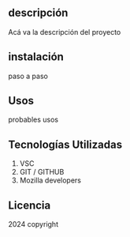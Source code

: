 
## descripción
Acá va la descripción del proyecto
## instalación
paso a paso
## Usos
probables usos
## Tecnologías Utilizadas
1. VSC
2. GIT / GITHUB
3. Mozilla developers
## Licencia
2024 copyright
